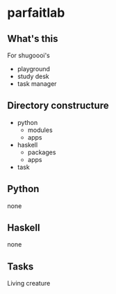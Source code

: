 # parfaitlab

## What's this
For shugoooi's
* playground
* study desk
* task manager


## Directory constructure
* python
	* modules
	* apps
* haskell
	* packages
	* apps
* task


## Python
none


## Haskell
none


## Tasks
Living creature